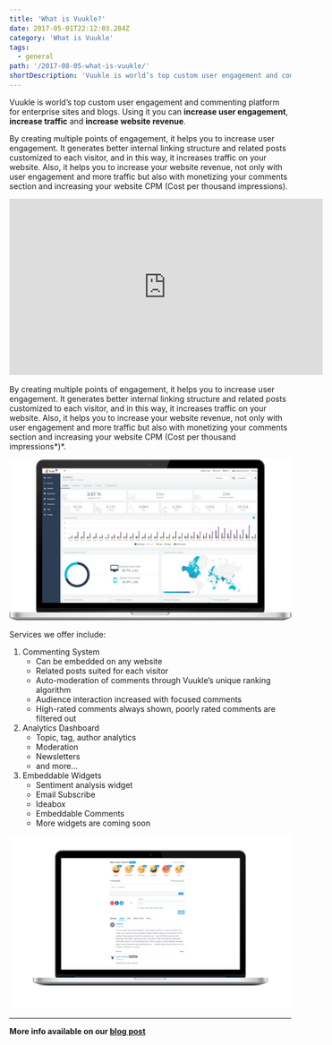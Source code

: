 ```yaml
---
title: 'What is Vuukle?'
date: 2017-05-01T22:12:03.284Z
category: 'What is Vuukle'
tags:
  - general
path: '/2017-08-05-what-is-vuukle/'
shortDescription: 'Vuukle is world’s top custom user engagement and commenting platform for enterprise sites and blogs. Using it you can increase user engagement, increase traffic and increase website revenue.'
---
```


Vuukle is world’s top custom user engagement and commenting platform for enterprise sites and blogs. Using it you can **increase user engagement**, **increase traffic** and **increase website revenue**.

By creating multiple points of engagement, it helps you to increase user engagement. It generates better internal linking structure and related posts customized to each visitor, and in this way, it increases traffic on your website. Also, it helps you to increase your website revenue, not only with user engagement and more traffic but also with monetizing your comments section and increasing your website CPM (Cost per thousand impressions).

<iframe width="560" height="315" src="https://www.youtube.com/embed/y2Cl0hsdWI0" frameborder="0" allowfullscreen></iframe>

By creating multiple points of engagement, it helps you to increase user engagement. It generates better internal linking structure and related posts customized to each visitor, and in this way, it increases traffic on your website. Also, it helps you to increase your website revenue, not only with user engagement and more traffic but also with monetizing your comments section and increasing your website CPM (Cost per thousand impressions*)*.

![What is Vuukle 02](./img-2.png)

Services we offer include:

1. Commenting System
   - Can be embedded on any website
   - Related posts suited for each visitor
   - Auto-moderation of comments through Vuukle’s unique ranking algorithm
   - Audience interaction increased with focused comments
   - High-rated comments always shown, poorly rated comments are filtered out
2. Analytics Dashboard
   - Topic, tag, author analytics
   - Moderation
   - Newsletters
   - and more…
3. Embeddable Widgets
   - Sentiment analysis widget
   - Email Subscribe
   - Ideabox
   - Embeddable Comments
   - More widgets are coming soon

![What is Vuukle 03](./m1.png)

---

**More info available on our [blog post](http://blog.vuukle.com/what-is-vuukle/)**
